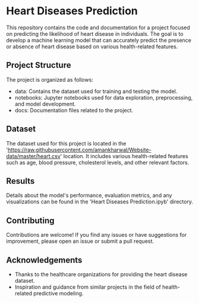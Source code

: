 
# Heart Diseases Prediction

This repository contains the code and documentation for a project focused on predicting the likelihood of heart disease in individuals. The goal is to develop a machine learning model that can accurately predict the presence or absence of heart disease based on various health-related features.



## Project Structure
The project is organized as follows:

 - data: Contains the dataset used for training and testing the model.
 - notebooks: Jupyter notebooks used for data exploration, preprocessing, and model development.
 - docs: Documentation files related to the project.
## Dataset
The dataset used for this project is located in the 'https://raw.githubusercontent.com/amankharwal/Website-data/master/heart.csv' location. It includes various health-related features such as age, blood pressure, cholesterol levels, and other relevant factors.
## Results
Details about the model's performance, evaluation metrics, and any visualizations can be found in the 'Heart Diseases Prediction.ipyb' directory.


## Contributing

Contributions are welcome! If you find any issues or have suggestions for improvement, please open an issue or submit a pull request.


## Acknowledgements

 - Thanks to the healthcare organizations for providing the heart disease dataset.
 - Inspiration and guidance from similar projects in the field of health-related predictive modeling.
